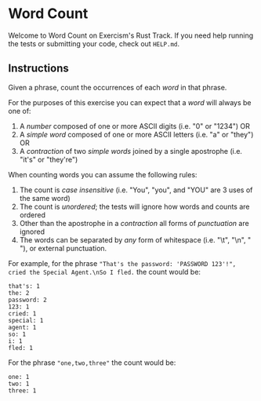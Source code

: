 # Word Count

Welcome to Word Count on Exercism's Rust Track.
If you need help running the tests or submitting your code, check out `HELP.md`.

## Instructions

Given a phrase, count the occurrences of each _word_ in that phrase.

For the purposes of this exercise you can expect that a _word_ will always be one of:

1. A _number_ composed of one or more ASCII digits (i.e. "0" or "1234") OR
2. A _simple word_ composed of one or more ASCII letters (i.e. "a" or "they") OR
3. A _contraction_ of two _simple words_ joined by a single apostrophe (i.e. "it's" or "they're")

When counting words you can assume the following rules:

1. The count is _case insensitive_ (i.e. "You", "you", and "YOU" are 3 uses of the same word)
2. The count is _unordered_; the tests will ignore how words and counts are ordered
3. Other than the apostrophe in a _contraction_ all forms of _punctuation_ are ignored
4. The words can be separated by _any_ form of whitespace (i.e. "\t", "\n", " "), or
   external punctuation.

For example, for the phrase `"That's the password: 'PASSWORD 123'!", cried the Special Agent.\nSo I fled.` the count would be:

```text
that's: 1
the: 2
password: 2
123: 1
cried: 1
special: 1
agent: 1
so: 1
i: 1
fled: 1
```

For the phrase `"one,two,three"` the count would be:

```text
one: 1
two: 1
three: 1
```
